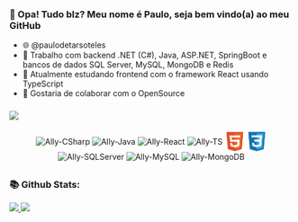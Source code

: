 <h3>👋 Opa! Tudo blz? Meu nome é Paulo, seja bem vindo(a) ao meu GitHub</h3>  

- 🌐 @paulodetarsoteles
- 👀 Trabalho com backend .NET (C#), Java, ASP.NET, SpringBoot e bancos de dados SQL Server, MySQL, MongoDB e Redis
- 🌱 Atualmente estudando frontend com o framework React usando TypeScript
- 💞️ Gostaria de colaborar com o OpenSource
 
<h3> <a href="https://www.linkedin.com/in/paulodetarsoteles/" target="_blank"><img src="https://img.shields.io/badge/-LinkedIn-%230077B5?style=for-the-badge&logo=linkedin&logoColor=white" target="_blank"></a></h3>
<div align="center" style="display: inline_block">
  <img align="center" alt="Ally-CSharp" height="35" width="37" src="https://uxwing.com/wp-content/themes/uxwing/download/brands-and-social-media/c-sharp-programming-language-icon.svg" /> 
  <img align="center" alt="Ally-Java" height="35" width="40" src="https://cdn.iconscout.com/icon/free/png-512/free-java-22-225997.png" />
  <img align="center" alt="Ally-React" height="32" width="35" src="https://upload.wikimedia.org/wikipedia/commons/thumb/a/a7/React-icon.svg/2300px-React-icon.svg.png">
  <img align="center" alt="Ally-TS" height="34" width="32" src="https://upload.wikimedia.org/wikipedia/commons/archive/4/4c/20221110153200%21Typescript_logo_2020.svg">
  <img align="center" alt="Ally-HTML" height="35" width="35" src="https://raw.githubusercontent.com/devicons/devicon/master/icons/html5/html5-original.svg">
  <img align="center" alt="Ally-CSS" height="35" width="35" src="https://raw.githubusercontent.com/devicons/devicon/master/icons/css3/css3-original.svg">
  <img align="center" alt="Ally-SQLServer" height="35" width="35" src="https://www.geekandjob.com/uploads/wiki/43b8c92d2a8fcd2a95ae6bf30c18494dae92467a.png">
  <img align="center" alt="Ally-MySQL" height="35" width="35" src="https://cdn.jsdelivr.net/gh/devicons/devicon/icons/mysql/mysql-original.svg">
  <img align="center" alt="Ally-MongoDB" height="35" width="35" src="https://www.svgrepo.com/show/331488/mongodb.svg">
</div>
 
##
 
<h3> 📚 Github Stats: <br></h3>
 
<div>
  <a href="[https://github.com/paulodetarsoteles](https://github.com/paulodetarsoteles)"> 
  <img height="170em" src="https://github-readme-stats.vercel.app/api?username=paulodetarsoteles&show_icons=true&theme=tokyonight&include_all_commits=true&count_private=true"/>
  <img height="150em" src="https://github-readme-stats.vercel.app/api/top-langs/?username=paulodetarsoteles&layout=compact&langs_count=16&theme=tokyonight"/>
</div>
 
<br>
 
